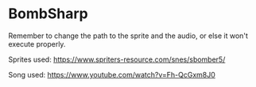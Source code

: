 # BombSharp

Remember to change the path to the sprite and the audio, or else it won't execute properly.

Sprites used:
https://www.spriters-resource.com/snes/sbomber5/

Song used:
https://www.youtube.com/watch?v=Fh-QcGxm8J0